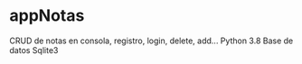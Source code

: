# appNotas
CRUD de notas en consola, registro, login, delete, add...
Python  3.8
Base de datos Sqlite3
